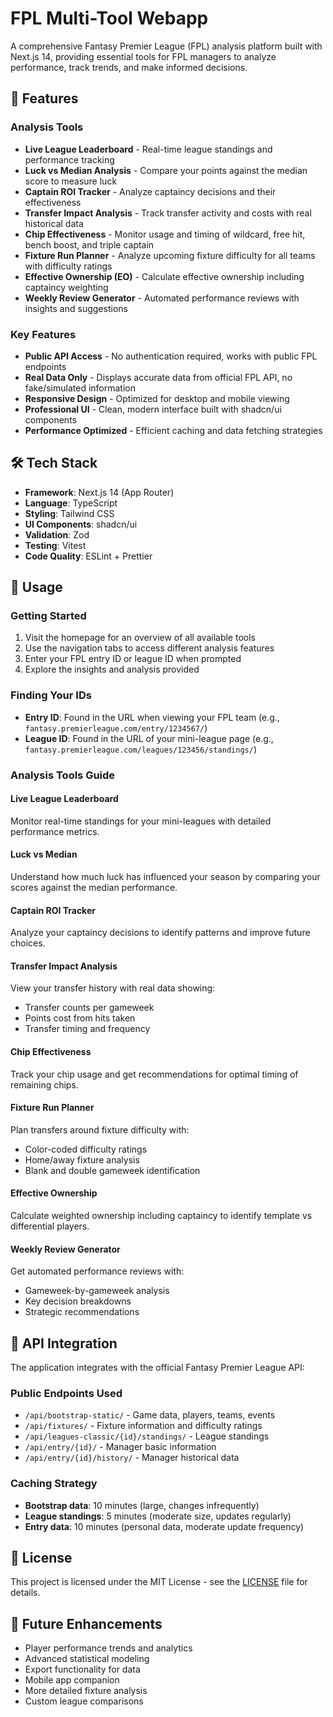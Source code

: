# FPL Multi-Tool Webapp

A comprehensive Fantasy Premier League (FPL) analysis platform built with Next.js 14, providing essential tools for FPL managers to analyze performance, track trends, and make informed decisions.

## 🚀 Features

### Analysis Tools
- **Live League Leaderboard** - Real-time league standings and performance tracking
- **Luck vs Median Analysis** - Compare your points against the median score to measure luck
- **Captain ROI Tracker** - Analyze captaincy decisions and their effectiveness
- **Transfer Impact Analysis** - Track transfer activity and costs with real historical data
- **Chip Effectiveness** - Monitor usage and timing of wildcard, free hit, bench boost, and triple captain
- **Fixture Run Planner** - Analyze upcoming fixture difficulty for all teams with difficulty ratings
- **Effective Ownership (EO)** - Calculate effective ownership including captaincy weighting
- **Weekly Review Generator** - Automated performance reviews with insights and suggestions

### Key Features
- **Public API Access** - No authentication required, works with public FPL endpoints
- **Real Data Only** - Displays accurate data from official FPL API, no fake/simulated information
- **Responsive Design** - Optimized for desktop and mobile viewing
- **Professional UI** - Clean, modern interface built with shadcn/ui components
- **Performance Optimized** - Efficient caching and data fetching strategies

## 🛠️ Tech Stack

- **Framework**: Next.js 14 (App Router)
- **Language**: TypeScript
- **Styling**: Tailwind CSS
- **UI Components**: shadcn/ui
- **Validation**: Zod
- **Testing**: Vitest
- **Code Quality**: ESLint + Prettier



## 📖 Usage

### Getting Started
1. Visit the homepage for an overview of all available tools
2. Use the navigation tabs to access different analysis features
3. Enter your FPL entry ID or league ID when prompted
4. Explore the insights and analysis provided

### Finding Your IDs
- **Entry ID**: Found in the URL when viewing your FPL team (e.g., `fantasy.premierleague.com/entry/1234567/`)
- **League ID**: Found in the URL of your mini-league page (e.g., `fantasy.premierleague.com/leagues/123456/standings/`)

### Analysis Tools Guide

#### Live League Leaderboard
Monitor real-time standings for your mini-leagues with detailed performance metrics.

#### Luck vs Median
Understand how much luck has influenced your season by comparing your scores against the median performance.

#### Captain ROI Tracker  
Analyze your captaincy decisions to identify patterns and improve future choices.

#### Transfer Impact Analysis
View your transfer history with real data showing:
- Transfer counts per gameweek
- Points cost from hits taken
- Transfer timing and frequency

#### Chip Effectiveness
Track your chip usage and get recommendations for optimal timing of remaining chips.

#### Fixture Run Planner
Plan transfers around fixture difficulty with:
- Color-coded difficulty ratings
- Home/away fixture analysis
- Blank and double gameweek identification

#### Effective Ownership
Calculate weighted ownership including captaincy to identify template vs differential players.

#### Weekly Review Generator
Get automated performance reviews with:
- Gameweek-by-gameweek analysis
- Key decision breakdowns
- Strategic recommendations



## 🔌 API Integration

The application integrates with the official Fantasy Premier League API:

### Public Endpoints Used
- `/api/bootstrap-static/` - Game data, players, teams, events
- `/api/fixtures/` - Fixture information and difficulty ratings
- `/api/leagues-classic/{id}/standings/` - League standings
- `/api/entry/{id}/` - Manager basic information
- `/api/entry/{id}/history/` - Manager historical data

### Caching Strategy
- **Bootstrap data**: 10 minutes (large, changes infrequently)
- **League standings**: 5 minutes (moderate size, updates regularly)
- **Entry data**: 10 minutes (personal data, moderate update frequency)

## 📝 License

This project is licensed under the MIT License - see the [LICENSE](LICENSE) file for details.

## 🔮 Future Enhancements

- Player performance trends and analytics
- Advanced statistical modeling
- Export functionality for data
- Mobile app companion
- More detailed fixture analysis
- Custom league comparisons
